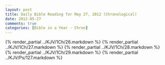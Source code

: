 ```yaml
---
layout: post
title: Daily Bible Reading for May 27, 2012 (Chronological)
date: 2012-05-27
comments: true
categories: [Bible in a Year - Chron]
---
```

{% render_partial ../KJV/1Ch/26.markdown %}
{% render_partial ../KJV/1Ch/27.markdown %}
{% render_partial ../KJV/1Ch/28.markdown %}
{% render_partial ../KJV/1Ch/29.markdown %}
{% render_partial ../KJV/Ps/127.markdown %}
